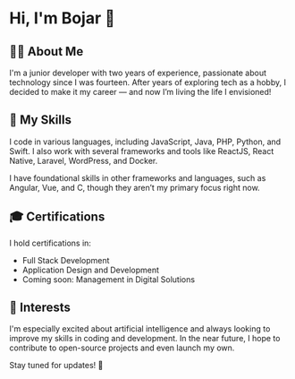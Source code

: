 # Hi, I'm Bojar 👋
## 👨‍💻 About Me
I'm a junior developer with two years of experience, passionate about technology since I was fourteen. After years of exploring tech as a hobby, I decided to make it my career — and now I’m living the life I envisioned!

## 🔧 My Skills
I code in various languages, including JavaScript, Java, PHP, Python, and Swift. I also work with several frameworks and tools like ReactJS, React Native, Laravel, WordPress, and Docker.

I have foundational skills in other frameworks and languages, such as Angular, Vue, and C, though they aren’t my primary focus right now.

## 🎓 Certifications
I hold certifications in:

- Full Stack Development
- Application Design and Development
- Coming soon: Management in Digital Solutions

## 🔎 Interests
I'm especially excited about artificial intelligence and always looking to improve my skills in coding and development. In the near future, I hope to contribute to open-source projects and even launch my own.

Stay tuned for updates! 🚀
